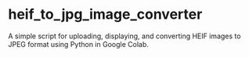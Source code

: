 # heif_to_jpg_image_converter
A simple script for uploading, displaying, and converting HEIF images to JPEG format using Python in Google Colab.
